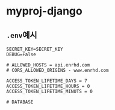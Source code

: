 # myproj-django

## `.env`예시

```
SECRET_KEY=SECRET_KEY
DEBUG=False

# ALLOWED_HOSTS = api.enrhd.com
# CORS_ALLOWED_ORIGINS - www.enrhd.com

ACCESS_TOKEN_LIFETIME_DAYS = 7
ACCESS_TOKEN_LIFETIME_HOURS = 0
ACCESS_TOKEN_LIFETIME_MINUTS = 0

# DATABASE
```
